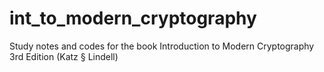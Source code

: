 # int_to_modern_cryptography
Study notes and codes for the book Introduction to Modern Cryptography 3rd Edition (Katz § Lindell)
